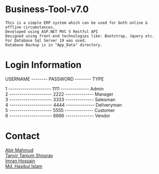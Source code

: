# Business-Tool-v7.0
`This is a simple ERP system which can be used for both online & offline circumstances.`<br>
`Developed using ASP.NET MVC 5 Restful API`<br>
`Designed using front-end technologies like: Bootstrap, Jquery etc.`<br>
`For Database Sql Server 19 was used.`<br>
`Database Backup is in "App_Data" directory.`<br>

# Login Information<br />

USERNAME -------- PASSWORD -------- TYPE<br />

1 --------------------- 1111 -------------- Admin<br />
2 --------------------- 2222 -------------- Manager<br />
3 --------------------- 3333 -------------- Salesman<br />
4 --------------------- 4444 -------------- Deliveryman<br />
5 --------------------- 5555 -------------- Customer<br />
6 --------------------- 6666 -------------- Vendor<br />


# Contact<br>
<a href="mailto:amabirmahmud@gmail.com">Abir Mahmud</a><br>
<a href="mailto:tanjumtanvir@gmail.com">Tanvir Tanjum Shourav</a><br>
<a href="mailto:imran13854@gmail.com">Imran Hossain</a><br>
<a href="mailto:hasibsanto0@gmail.com">Md. Hasibul Islam</a><br>
